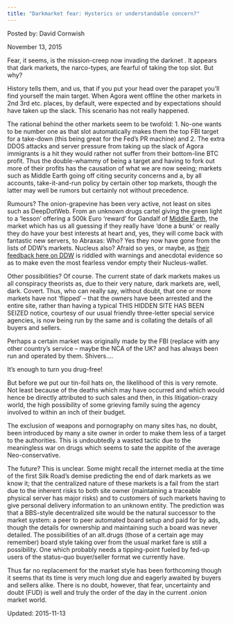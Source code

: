 ```yaml
---
title: "Darkmarket fear: Hysterics or understandable concern?"
---
```



Posted by: David Cornwish </a></span>
    
    
<span>November 13, 2015</span>
    
    

    
    
    
<p>Fear, it seems, is the mission-creep now invading the darknet . It appears that dark markets, the narco-types, are fearful of taking the top slot. But why?</p>
<p>History tells them, and us, that if you put your head over the parapet you&#8217;ll find yourself the main target. When Agora went offline the other markets in 2nd 3rd etc. places, by default, were expected and by expectations should have taken up the slack. This scenario has not really happened.</p>
<p>The rational behind the other markets seem to be twofold: 1. No-one wants to be number one as that slot automatically makes them the top FBI target for a take-down (this being great for the Fed&#8217;s PR machine) and 2. The extra DDOS attacks and server pressure from taking up the slack of Agora immigrants is a hit they would rather not suffer from their bottom-line BTC profit. Thus the double-whammy of being a target and having to fork out more of their profits has the causation of what we are now seeing; markets such as Middle Earth going off citing security concerns and a, by all accounts, take-it-and-run policy by certain other top markets, though the latter may well be rumors but certainly not without precedence.</p>
<p>Rumours? The onion-grapevine has been very active, not least on sites such as DeepDotWeb. From an unknown drugs cartel giving the green light to a &#8216;lesson&#8217; offering a 500k Euro &#8216;reward&#8217; for Gandalf of <a href="/marketplace-directory/listing/middle-earth-marketplace">Middle Earth</a>, the market which has us all guessing if they really have &#8216;done a bunk&#8217; or really they do have your best interests at heart and, yes, they will come back with fantastic new servers, to Abraxas: Who? Yes they now have gone from the lists of DDW&#8217;s markets. Nucleus also? Afraid so yes, or maybe, as <a href="/marketplace-directory/listing/nucleus-market">their feedback here on DDW</a> is riddled with warnings and anecdotal evidence so as to make even the most fearless vendor empty their Nucleus-wallet.</p>
<p>Other possibilities? Of course. The current state of dark markets makes us all conspiracy theorists as, due to their very nature, dark markets are, well, dark. Covert. Thus, who can really say, without doubt, that one or more markets have not &#8216;flipped&#8217; &#8211; that the owners have been arrested and the entire site, rather than having a typical THIS HIDDEN SITE HAS BEEN SEIZED notice, courtesy of our usual friendly three-letter special service agencies, is now being run by the same and is collating the details of all buyers and sellers.</p>
<p>Perhaps a certain market was originally made by the FBI (replace with any other country&#8217;s service &#8211; maybe the NCA of the UK? and has always been run and operated by them. Shivers&#8230;.</p>
<p>It&#8217;s enough to turn you drug-free!</p>
<p>But before we put our tin-foil hats on, the likelihood of this is very remote. Not least because of the deaths which may have occurred and which would hence be directly attributed to such sales and then, in this litigation-crazy world, the high possibility of some grieving family suing the agency involved to within an inch of their budget.</p>
<p>The exclusion of weapons and pornography on many sites has, no doubt, been introduced by many a site owner in order to make them less of a target to the authorities. This is undoubtedly a wasted tactic due to the meaningless war on drugs which seems to sate the appitite of the average Neo-conservative.</p>
<p>The future? This is unclear. Some might recall the internet media at the time of the first Silk Road&#8217;s demise predicting the end of dark markets as we know it; that the centralized nature of these markets is a fail from the start due to the inherent risks to both site owner (maintaining a traceable physical server has major risks) and to customers of such markets having to give personal delivery information to an unknown entity. The prediction was that a BBS-style decentralized site would be the natural successor to the market system: a peer to peer automated board setup and paid for by ads, though the details for ownership and maintaining such a board was never detailed. The possibilities of an alt.drugs (those of a certain age may remember) board style taking over from the usual market fare is still a possibility. One which probably needs a tipping-point fueled by fed-up users of the status-quo buyer/seller format we currently have.</p>
<p>Thus far no replacement for the market style has been forthcoming though it seems that its time is very much long due and eagerly awaited by buyers and sellers alike. There is no doubt, however, that fear, uncertainty and doubt (FUD) is well and truly the order of the day in the current .onion market world.</p>
    
    

Updated: 2015-11-13

    
    


